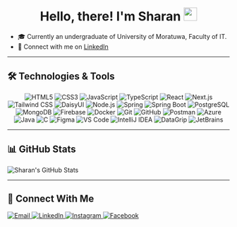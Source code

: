<h1 align="center">Hello, there! I'm Sharan <img src="https://raw.githubusercontent.com/MartinHeinz/MartinHeinz/master/wave.gif" width="30px"></h1>

- 🎓 Currently an undergraduate of University of Moratuwa, Faculty of IT.  
- 🔗 Connect with me on [LinkedIn](https://www.linkedin.com/in/yourlinkedin)  
---

## 🛠️ Technologies & Tools

<p align="center">

<!-- 🖥️ Frontend -->
<img src="https://img.shields.io/badge/-HTML5-E34F26?logo=html5&logoColor=white&style=flat" title="HTML5"/>
<img src="https://img.shields.io/badge/-CSS3-1572B6?logo=css3&logoColor=white&style=flat" title="CSS3"/>
<img src="https://img.shields.io/badge/-JavaScript-F7DF1E?logo=javascript&logoColor=black&style=flat" title="JavaScript"/>
<img src="https://img.shields.io/badge/-TypeScript-3178C6?logo=typescript&logoColor=white&style=flat" title="TypeScript"/>
<img src="https://img.shields.io/badge/-React-61DAFB?logo=react&logoColor=black&style=flat" title="React"/>
<img src="https://img.shields.io/badge/-Next.js-000000?logo=next.js&logoColor=white&style=flat" title="Next.js"/>
<img src="https://img.shields.io/badge/-Tailwind%20CSS-38B2AC?logo=tailwind-css&logoColor=white&style=flat" title="Tailwind CSS"/>
<img src="https://img.shields.io/badge/-DaisyUI-FF69B4?style=flat&logo=tailwind-css&logoColor=white" title="DaisyUI"/>

<!-- 🌐 Backend -->
<img src="https://img.shields.io/badge/-Node.js-339933?logo=node.js&logoColor=white&style=flat" title="Node.js"/>
<img src="https://img.shields.io/badge/-Spring-6DB33F?logo=spring&logoColor=white&style=flat" title="Spring"/>
<img src="https://img.shields.io/badge/-Spring%20Boot-6DB33F?logo=spring-boot&logoColor=white&style=flat" title="Spring Boot"/>

<!-- 🗄️ Database -->
<img src="https://img.shields.io/badge/-PostgreSQL-336791?logo=postgresql&logoColor=white&style=flat" title="PostgreSQL"/>
<img src="https://img.shields.io/badge/-MongoDB-47A248?logo=mongodb&logoColor=white&style=flat" title="MongoDB"/>
<img src="https://img.shields.io/badge/-Firebase-FFCA28?logo=firebase&logoColor=black&style=flat" title="Firebase"/>

<!-- ⚙️ DevOps & Tools -->
<img src="https://img.shields.io/badge/-Docker-2496ED?logo=docker&logoColor=white&style=flat" title="Docker"/>
<img src="https://img.shields.io/badge/-Git-F05032?logo=git&logoColor=white&style=flat" title="Git"/>
<img src="https://img.shields.io/badge/-GitHub-181717?logo=github&logoColor=white&style=flat" title="GitHub"/>
<img src="https://img.shields.io/badge/-Postman-FF6C37?logo=postman&logoColor=white&style=flat" title="Postman"/>
<img src="https://img.shields.io/badge/-Azure-0078D4?logo=microsoft-azure&logoColor=white&style=flat" title="Azure"/>

<!-- 💻 Programming Languages -->
<img src="https://img.shields.io/badge/-Java-007396?logo=java&logoColor=white&style=flat" title="Java"/>
<img src="https://img.shields.io/badge/-C-A8B9CC?logo=c&logoColor=black&style=flat" title="C"/>

<!-- 🧠 Design & UI -->
<img src="https://img.shields.io/badge/-Figma-F24E1E?logo=figma&logoColor=white&style=flat" title="Figma"/>

<!-- 🧰 IDEs -->
<img src="https://img.shields.io/badge/-VS%20Code-007ACC?logo=visual-studio-code&logoColor=white&style=flat" title="VS Code"/>
<img src="https://img.shields.io/badge/-IntelliJ%20IDEA-000000?logo=intellij-idea&logoColor=white&style=flat" title="IntelliJ IDEA"/>
<img src="https://img.shields.io/badge/-DataGrip-000000?logo=datagrip&logoColor=white&style=flat" title="DataGrip"/>
<img src="https://img.shields.io/badge/-JetBrains-000000?logo=jetbrains&logoColor=white&style=flat" title="JetBrains"/>

</p>


---

## 📊 GitHub Stats

![Sharan's GitHub Stats](https://github-readme-stats.vercel.app/api?username=rajeevansharan&show_icons=true&theme=tokyonight)

---

## 🔗 Connect With Me

<p align="left">
  <a href="mailto:jalina@example.com">
    <img src="https://img.shields.io/badge/Email-D14836?style=flat&logo=gmail&logoColor=white" alt="Email">
  </a>
  <a href="https://www.linkedin.com/in/yourlinkedin">
    <img src="https://img.shields.io/badge/LinkedIn-0A66C2?style=flat&logo=linkedin&logoColor=white" alt="LinkedIn">
  </a>
  <a href="https://www.instagram.com/yourusername">
    <img src="https://img.shields.io/badge/Instagram-E4405F?style=flat&logo=instagram&logoColor=white" alt="Instagram">
  </a>
  <a href="https://www.facebook.com/yourusername">
    <img src="https://img.shields.io/badge/Facebook-1877F2?style=flat&logo=facebook&logoColor=white" alt="Facebook">
  </a>
</p>

